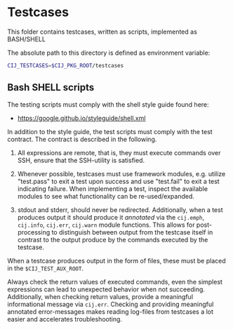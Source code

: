 # Testcases

This folder contains testcases, written as scripts, implemented as BASH/SHELL

The absolute path to this directory is defined as environment variable:

```bash
CIJ_TESTCASES=$CIJ_PKG_ROOT/testcases
```

## Bash SHELL scripts

The testing scripts must comply with the shell style guide found here:

* https://google.github.io/styleguide/shell.xml

In addition to the style guide, the test scripts must comply with the test
contract. The contract is described in the following.

1. All expressions are remote, that is, they must execute commands over SSH,
   ensure that the SSH-utility is satisfied.

2. Whenever possible, testcases must use framework modules, e.g. utilize
   "test.pass" to exit a test upon success and use "test.fail" to exit a test
   indicating failure. When implementing a test, inspect the available modules
   to see what functionality can be re-used/expanded.

3. stdout and stderr, should never be redirected. Additionally, when a test
   produces output it should produce it *annotated* via the `cij.emph`,
   `cij.info`, `cij.err`, `cij.warn` module functions. This allows for
   post-processing to distinguish between output from the testcase itself in
   contrast to the output produce by the commands executed by the testcase.

When a testcase produces output in the form of files, these must be placed in
the `$CIJ_TEST_AUX_ROOT`.

Always check the return values of executed commands, even the simplest
expressions can lead to unexpected behavior when not succeeding. Additionally,
when checking return values, provide a meaningful informational message via
`cij.err`. Checking and providing meaningful annotated error-messages makes
reading log-files from testcases a lot easier and accelerates troubleshooting.
